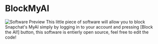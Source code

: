 # BlockMyAI
![Software Preview](https://cdn.discordapp.com/attachments/680722996989657122/1120769281228021860/image.png)
This little piece of software will allow you to block Snapchat's MyAI simply by logging in to your account and pressing [Block the AI!] button,
this software is entierly open source, feel free to edit the code!

